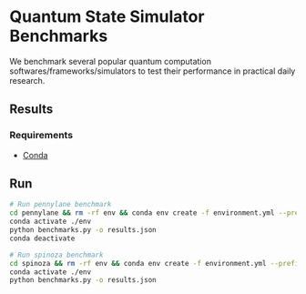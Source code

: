 # Quantum State Simulator Benchmarks

We benchmark several popular quantum computation
softwares/frameworks/simulators to test their performance in practical daily
research.

## Results

### Requirements

- [Conda](https://conda.io/projects/conda/en/latest/user-guide/install/index.html?highlight=conda)

## Run
```bash
# Run pennylane benchmark
cd pennylane && rm -rf env && conda env create -f environment.yml --prefix env
conda activate ./env
python benchmarks.py -o results.json
conda deactivate

# Run spinoza benchmark
cd spinoza && rm -rf env && conda env create -f environment.yml --prefix env
conda activate ./env
python benchmarks.py -o results.json
```
